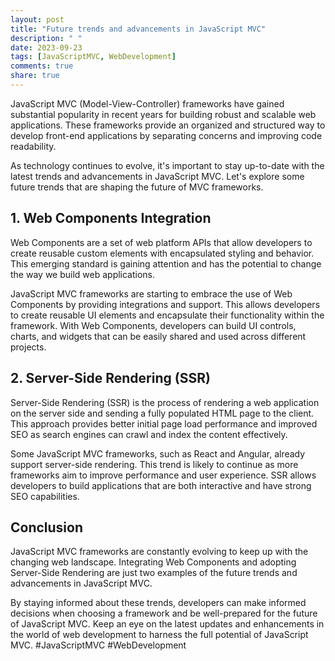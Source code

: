 ```yaml
---
layout: post
title: "Future trends and advancements in JavaScript MVC"
description: " "
date: 2023-09-23
tags: [JavaScriptMVC, WebDevelopment]
comments: true
share: true
---
```


JavaScript MVC (Model-View-Controller) frameworks have gained substantial popularity in recent years for building robust and scalable web applications. These frameworks provide an organized and structured way to develop front-end applications by separating concerns and improving code readability.

As technology continues to evolve, it's important to stay up-to-date with the latest trends and advancements in JavaScript MVC. Let's explore some future trends that are shaping the future of MVC frameworks.

## 1. **Web Components Integration**

Web Components are a set of web platform APIs that allow developers to create reusable custom elements with encapsulated styling and behavior. This emerging standard is gaining attention and has the potential to change the way we build web applications.

JavaScript MVC frameworks are starting to embrace the use of Web Components by providing integrations and support. This allows developers to create reusable UI elements and encapsulate their functionality within the framework. With Web Components, developers can build UI controls, charts, and widgets that can be easily shared and used across different projects.

## 2. **Server-Side Rendering (SSR)**

Server-Side Rendering (SSR) is the process of rendering a web application on the server side and sending a fully populated HTML page to the client. This approach provides better initial page load performance and improved SEO as search engines can crawl and index the content effectively.

Some JavaScript MVC frameworks, such as React and Angular, already support server-side rendering. This trend is likely to continue as more frameworks aim to improve performance and user experience. SSR allows developers to build applications that are both interactive and have strong SEO capabilities.

## Conclusion

JavaScript MVC frameworks are constantly evolving to keep up with the changing web landscape. Integrating Web Components and adopting Server-Side Rendering are just two examples of the future trends and advancements in JavaScript MVC.

By staying informed about these trends, developers can make informed decisions when choosing a framework and be well-prepared for the future of JavaScript MVC. Keep an eye on the latest updates and enhancements in the world of web development to harness the full potential of JavaScript MVC. #JavaScriptMVC #WebDevelopment
